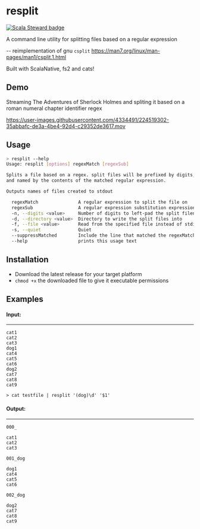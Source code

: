 # resplit
[![Scala Steward badge](https://img.shields.io/badge/Scala_Steward-helping-blue.svg?style=flat&logo=data:image/png;base64,iVBORw0KGgoAAAANSUhEUgAAAA4AAAAQCAMAAAARSr4IAAAAVFBMVEUAAACHjojlOy5NWlrKzcYRKjGFjIbp293YycuLa3pYY2LSqql4f3pCUFTgSjNodYRmcXUsPD/NTTbjRS+2jomhgnzNc223cGvZS0HaSD0XLjbaSjElhIr+AAAAAXRSTlMAQObYZgAAAHlJREFUCNdNyosOwyAIhWHAQS1Vt7a77/3fcxxdmv0xwmckutAR1nkm4ggbyEcg/wWmlGLDAA3oL50xi6fk5ffZ3E2E3QfZDCcCN2YtbEWZt+Drc6u6rlqv7Uk0LdKqqr5rk2UCRXOk0vmQKGfc94nOJyQjouF9H/wCc9gECEYfONoAAAAASUVORK5CYII=)](https://scala-steward.org)

A command line utility for splitting files based on a regular expression

-- reimplementation of gnu `csplit` https://man7.org/linux/man-pages/man1/csplit.1.html


Built with ScalaNative, fs2 and cats!

## Demo
Streaming The Adventures of Sherlock Holmes and spliting it based on a roman numeral chapter identifier regex

https://user-images.githubusercontent.com/4334491/224519302-35abbafc-de3a-4be4-92d4-c29352de3617.mov


## Usage
```sh
> resplit --help
Usage: resplit [options] regexMatch [regexSub]

Splits a file based on a regex. split files will be prefixed by digits,
and named by the contents of the matched regular expression.

Outputs names of files created to stdout

  regexMatch               A regular expression to split the file on
  regexSub                 A regular expression substitution expression to use to format the output filenames
  -n, --digits <value>     Number of digits to left-pad the split filenames with
  -d, --directory <value>  Directory to write the split files into
  -f, --file <value>       Read from the specified file instead of stdin
  -s, --quiet              Quiet
  --suppressMatched        Include the line that matched the regexMatch arg as the first line in the split files
  --help                   prints this usage text
```

## Installation
- Download the latest release for your target platform 
- `chmod +x` the downloaded file to give it executable permissions

## Examples

#### Input: 
--- 
```
cat1
cat2
cat3
dog1
cat4
cat5
cat6
dog2
cat7
cat8
cat9
```

```
> cat testfile | resplit '(dog)\d' '$1'
```

#### Output: 
--- 
`000_`
```
cat1
cat2
cat3
```

`001_dog`
```
dog1
cat4
cat5
cat6
```

`002_dog`
```
dog2
cat7
cat8
cat9
```
